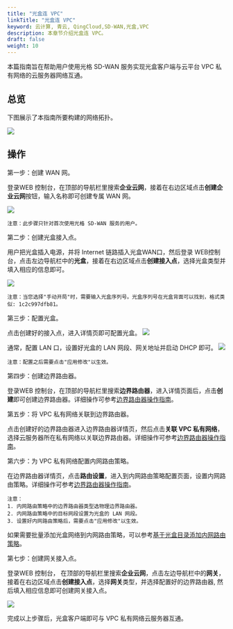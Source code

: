 ```yaml
---
title: "光盒连 VPC"
linkTitle: "光盒连 VPC"
keyword: 云计算, 青云, QingCloud,SD-WAN,光盒,VPC
description: 本章节介绍光盒连 VPC。
draft: false
weight: 10
---
```


本篇指南旨在帮助用户使用光格 SD-WAN 服务实现光盒客户端与云平台 VPC 私有网络的云服务器网络互通。 

## 总览

下图展示了本指南所要构建的网络拓扑。

![](../../_images/cpe_connect_vpc_topology.png)

## 操作

第一步：创建 WAN 网。

登录WEB 控制台，在顶部的导航栏里搜索**企业云网**，接着在右边区域点击**创建企业云网**按钮，输入名称即可创建专属 WAN 网。

![](../../_images/create_wan_net.png)

    注意：此步骤只针对首次使用光格 SD-WAN 服务的用户。

第二步：创建光盒接入点。


用户把光盒插入电源，并将 Internet 链路插入光盒WAN口，然后登录 WEB控制台，点击左边导航栏中的**光盒**，接着在右边区域点击**创建接入点**，选择光盒类型并填入相应的信息即可。

![](../../_images/create_wan_cpe.png)

    注意：当您选择"手动开局"时，需要输入光盒序列号。光盒序列号在光盒背面可以找到，格式类似: 1c2c997dfb81。

第三步：配置光盒。

点击创建好的接入点，进入详情页即可配置光盒。
![](../../_images/describe_wan_cpe.png)   

通常，配置 LAN 口，设置好光盒的 LAN 网段、网关地址并启动 DHCP 即可。 
![](../../_images/lan_config.png)

    注意：配置之后需要点击"应用修改"以生效。
第四步：创建边界路由器。

登录WEB 控制台，在顶部的导航栏里搜索**边界路由器**，进入详情页面后，点击**创建**即可创建边界路由器。详细操作可参考[边界路由器操作指南](../../../../../network/border_router/manual/border_user_guide)。

第五步：将 VPC 私有网络关联到边界路由器。


点击创建好的边界路由器进入边界路由器详情页，然后点击**关联 VPC 私有网络**，选择云服务器所在私有网络以关联边界路由器。详细操作可参考[边界路由器操作指南](../../../../../network/border_router/manual/border_user_guide)。

第六步：为 VPC 私有网络配置内网路由策略。


在边界路由器详情页，点击**路由设置**，进入到内网路由策略配置页面，设置内网路由策略。详细操作可参考[边界路由器操作指南](../../../../../network/border_router/manual/border_user_guide)。

    注意：
    1. 内网路由策略中的边界路由器类型选物理边界路由器。
    2. 内网路由策略中的目标网段设置为光盒的 LAN 网段。
    3. 设置好内网路由策略后，需要点击"应用修改"以生效。

如果需要批量添加光盒网络到内网路由策略，可以参考[基于光盒目录添加内网路由策略](../cpe_directory/)。

第七步：创建网关接入点。

登录WEB 控制台， 在顶部的导航栏里搜索**企业云网**，点击左边导航栏中的**网关**，接着在右边区域点击**创建接入点**，选择**网关**类型，并选择配置好的边界路由器, 然后填入相应信息即可创建网关接入点。

![](../../_images/create_vpc_wan_access.png)

完成以上步骤后，光盒客户端即可与 VPC 私有网络云服务器互通。

